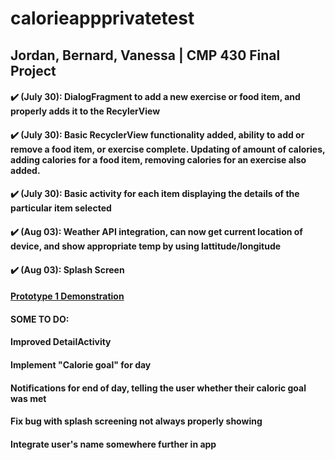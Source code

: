 # calorieappprivatetest
## Jordan, Bernard, Vanessa | CMP 430 Final Project
#### :heavy_check_mark: (July 30): DialogFragment to add a new exercise or food item, and properly adds it to the RecylerView
#### :heavy_check_mark: (July 30): Basic RecyclerView functionality added, ability to add or remove a food item, or exercise complete. Updating of amount of calories, adding calories for a food item, removing calories for an exercise also added.
#### :heavy_check_mark: (July 30): Basic activity for each item displaying the details of the particular item selected
#### :heavy_check_mark: (Aug 03): Weather API integration, can now get current location of device, and show appropriate temp by using lattitude/longitude
#### :heavy_check_mark: (Aug 03): Splash Screen
#### <a href="https://youtu.be/KcrCj3gI48Y">Prototype 1 Demonstration</a>



#### SOME TO DO:
#### Improved DetailActivity
#### Implement "Calorie goal" for day
#### Notifications for end of day, telling the user whether their caloric goal was met
#### Fix bug with splash screening not always properly showing
#### Integrate user's name somewhere further in app
